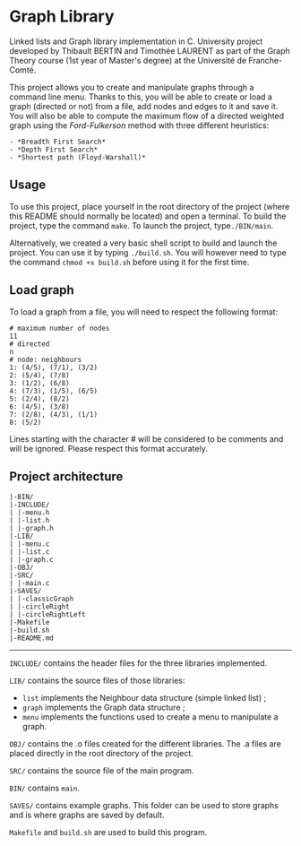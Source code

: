 # Graph Library

Linked lists and Graph library implementation in C.
University project developed by Thibault BERTIN and Timothée LAURENT as part of the Graph Theory course (1st year of Master's degree) at the Université de Franche-Comté.

This project allows you to create and manipulate graphs through a command line menu. Thanks to this, you will be able to create or load a graph (directed or not) from a file, add nodes and edges to it and save it. You will also be able to compute the maximum flow of a directed weighted graph using the *Ford-Fulkerson* method with three different heuristics:

    - *Breadth First Search*
    - *Depth First Search*
    - *Shortest path (Floyd-Warshall)*

## Usage

To use this project, place yourself in the root directory of the project (where this README should normally be located) and open a terminal. To build the project, type the command `make`. To launch the project, type`./BIN/main`.

Alternatively, we created a very basic shell script to build and launch the project. You can use it by typing `./build.sh`. You will however need to type the command `chmod +x build.sh` before using it for the first time.

## Load graph

To load a graph from a file, you will need to respect the following format:
```
# maximum number of nodes
11
# directed
n
# node: neighbours
1: (4/5), (7/1), (3/2)
2: (5/4), (7/8)
3: (1/2), (6/8)
4: (7/3), (1/5), (6/5)
5: (2/4), (8/2)
6: (4/5), (3/8)
7: (2/8), (4/3), (1/1)
8: (5/2)
```
Lines starting with the character # will be considered to be comments and will be ignored. Please respect this format accurately.

## Project architecture
```
|-BIN/
|-INCLUDE/
| |-menu.h
| |-list.h
| |-graph.h
|-LIB/
| |-menu.c
| |-list.c
| |-graph.c
|-OBJ/
|-SRC/
| |-main.c
|-SAVES/
| |-classicGraph
| |-circleRight
| |-circleRightLeft
|-Makefile
|-build.sh
|-README.md
```
---
`INCLUDE/` contains the header files for the three libraries implemented. 

`LIB/` contains the source files of those libraries:
 - `list` implements the Neighbour data structure (simple linked list) ;
 - `graph` implements the Graph data structure ;
 - `menu` implements the functions used to create a menu to manipulate a graph.

`OBJ/` contains the .o files created for the different libraries. The .a files are placed directly in the root directory of the project.

`SRC/` contains the source file of the main program.

`BIN/` contains `main`.

`SAVES/` contains example graphs. This folder can be used to store graphs and is where graphs are saved by default.

`Makefile` and `build.sh` are used to build this program.
